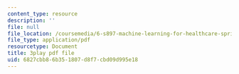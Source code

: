 ```yaml
---
content_type: resource
description: ''
file: null
file_location: /coursemedia/6-s897-machine-learning-for-healthcare-spring-2019/6827cbb86b351807d8f7cbd09d995e18_2ZXYM1h9pgY.pdf
file_type: application/pdf
resourcetype: Document
title: 3play pdf file
uid: 6827cbb8-6b35-1807-d8f7-cbd09d995e18
---
```

